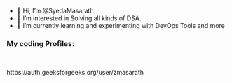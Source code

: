 - 👋 Hi, I’m @SyedaMasarath
- 👀 I’m interested in Solving all kinds of DSA.
- 🌱 I’m currently learning and experimenting with DevOps Tools and more
<h3>My coding Profiles:</h3><br><p>https://auth.geeksforgeeks.org/user/zmasarath</p>

<!---
SyedaMasarath/SyedaMasarath is a ✨ special ✨ repository because its `README.md` (this file) appears on your GitHub profile.
You can click the Preview link to take a look at your changes.
--->
